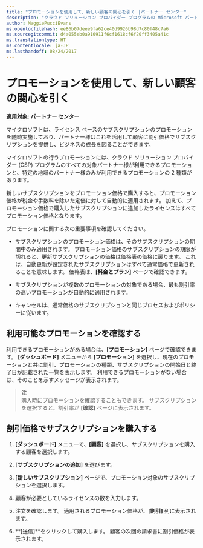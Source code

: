 ```yaml
---
title: "プロモーションを使用して、新しい顧客の関心を引く |パートナー センター"
description: "クラウド ソリューション プロバイダー プログラムの Microsoft パートナーは、プロモーション価格でサブスクリプションを購入し、顧客に割引価格で販売することができます。"
author: MaggiePucciEvans
ms.openlocfilehash: ee86b07deee9fa62ce40d9926b98d7c80f48c7a6
ms.sourcegitcommit: d4a055eb0a910911f6cf1618cf6f20ff3405a41c
ms.translationtype: HT
ms.contentlocale: ja-JP
ms.lasthandoff: 08/24/2017
---
```

# <a name="use-promotions-to-attract-new-customers"></a>プロモーションを使用して、新しい顧客の関心を引く  

**適用対象: パートナー センター**

<!--[FWLink: https://go.microsoft.com/fwlink/?linkid=852469]-->

マイクロソフトは、ライセンス ベースのサブスクリプションのプロモーションを随時実施しており、パートナー様はこれを活用して顧客に割引価格でサブスクリプションを提供し、ビジネスの成長を図ることができます。 

マイクロソフトの行うプロモーションには、クラウド ソリューション プロバイダー (CSP) プログラムのすべての対象パートナー様が利用できるプロモーションと、特定の地域のパートナー様のみが利用できるプロモーションの 2 種類があります。

新しいサブスクリプションをプロモーション価格で購入すると、プロモーション価格が税金や手数料を除いた定価に対して自動的に適用されます。 加えて、プロモーション価格で購入したサブスクリプションに追加したライセンスはすべてプロモーション価格となります。 

プロモーションに関する次の重要事項を確認してください。

-   サブスクリプションのプロモーション価格は、そのサブスクリプションの期間中のみ適用されます。 プロモーション価格のサブスクリプションの期限が切れると、更新サブスクリプションの価格は価格表の価格に戻ります。 これは、自動更新が設定されたサブスクリプションはすべて通常価格で更新されることを意味します。 価格表は、**[料金とプラン]** ページで確認できます。 

-   サブスクリプションが複数のプロモーションの対象である場合、最も割引率の高いプロモーションが自動的に適用されます。

-   キャンセルは、通常価格のサブスクリプションと同じプロセスおよびポリシーに従います。

## <a name="see-available-promotions"></a>利用可能なプロモーションを確認する

利用できるプロモーションがある場合は、**[プロモーション]** ページで確認できます。 **[ダッシュボード]** メニューから **[プロモーション]** を選択し、現在のプロモーションと共に割引、プロモーションの種類、サブスクリプションの開始日と終了日が記載された一覧を表示します。 利用できるプロモーションがない場合は、そのことを示すメッセージが表示されます。 

>**注**<br>
購入時にプロモーションを確認することもできます。 サブスクリプションを選択すると、割引率が **[確認]** ページに表示されます。

## <a name="purchase-subscriptions-at-promotion-prices"></a>割引価格でサブスクリプションを購入する

1. **[ダッシュボード]** メニューで、**[顧客]** を選択し、サブスクリプションを購入する顧客を選択します。 

2.  **[サブスクリプションの追加]** を選びます。

3. **[新しいサブスクリプション]** ページで、プロモーション対象のサブスクリプションを選択します。

4. 顧客が必要としているライセンスの数を入力します。 

5. 注文を確認します。 適用されるプロモーション価格が、**[割引]** 列に表示されます。  

6.  **[送信]**をクリックして購入します。 顧客の次回の請求書に割引価格が表示されます。  



